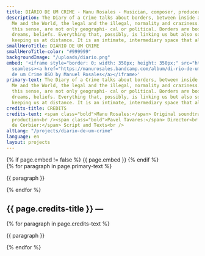 ```yaml
---
title: DIÁRIO DE UM CRIME - Manu Rosales - Musician, composer, producer and teacher
description: The Diary of a Crime talks about borders, between inside and outside,
  Me and the World, the legal and the illegal, normality and craziness. Borders, in
  this sense, are not only geographi- cal or political. Borders are bodies, languages,
  dreams, beliefs. Everything that, possibly, is linking us but also sometimes hurting,
  keeping us at distance. It is an intimate, intermediary space that allows passages.
smallHeroTitle: DIÁRIO DE UM CRIME
smallHeroTitle-color: "#999999"
backgroundImage: "/uploads/diario.png"
embed: '<iframe style="border: 0; width: 350px; height: 350px;" src="https://bandcamp.com/EmbeddedPlayer/album=1573118158/size=large/bgcol=333333/linkcol=ffffff/minimal=true/transparent=true/"
  seamless><a href="https://manurosales.bandcamp.com/album/di-rio-de-um-crime-bso">Diário
  de um Crime BSO by Manuel Rosales</a></iframe>'
primary-text: The Diary of a Crime talks about borders, between inside and outside,
  Me and the World, the legal and the illegal, normality and craziness. Borders, in
  this sense, are not only geographi- cal or political. Borders are bodies, languages,
  dreams, beliefs. Everything that, possibly, is linking us but also sometimes hurting,
  keeping us at distance. It is an intimate, intermediary space that allows passages.
credits-title: CREDITS
credits-text: <span class="bold">Manu Rosales:</span> Original soundtrack and music
  production<br /><span class="bold">Pavel Tavares:</span> Director<br /><span class="bold">Flore
  de Corbier:</span> Script and Texts<br />
altLang: "/projects/diario-de-um-crime"
language: en
layout: projects
---
```


<section>
    {% if page.embed != false %}
        {{ page.embed }}
    {% endif %}
    <div>
        {% for paragraph in page.primary-text %}
            <p>
                {{ paragraph }}
            </p>
        {% endfor %}
    </div>
    <h2>
        {{ page.credits-title }} —
    </h2>
    <div>
        {% for paragraph in page.credits-text %}
            <p>
                {{ paragraph }}
            </p>
        {% endfor %}
    </div>
</section>